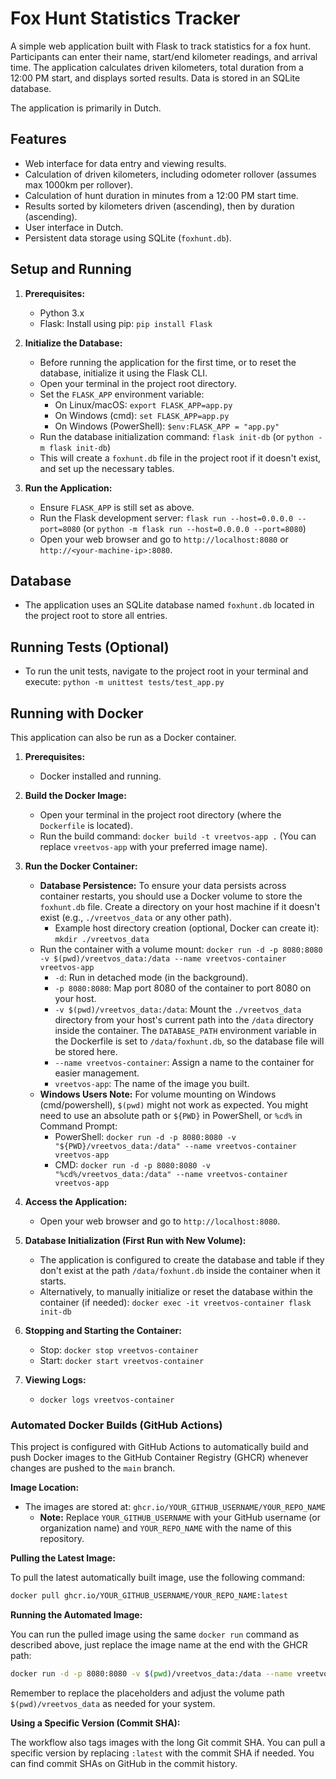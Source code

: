 # Fox Hunt Statistics Tracker

A simple web application built with Flask to track statistics for a fox hunt.
Participants can enter their name, start/end kilometer readings, and arrival time.
The application calculates driven kilometers, total duration from a 12:00 PM start,
and displays sorted results. Data is stored in an SQLite database.

The application is primarily in Dutch.

## Features

*   Web interface for data entry and viewing results.
*   Calculation of driven kilometers, including odometer rollover (assumes max 1000km per rollover).
*   Calculation of hunt duration in minutes from a 12:00 PM start time.
*   Results sorted by kilometers driven (ascending), then by duration (ascending).
*   User interface in Dutch.
*   Persistent data storage using SQLite (`foxhunt.db`).

## Setup and Running

1.  **Prerequisites:**
    *   Python 3.x
    *   Flask: Install using pip: `pip install Flask`

2.  **Initialize the Database:**
    *   Before running the application for the first time, or to reset the database, initialize it using the Flask CLI.
    *   Open your terminal in the project root directory.
    *   Set the `FLASK_APP` environment variable:
        *   On Linux/macOS: `export FLASK_APP=app.py`
        *   On Windows (cmd): `set FLASK_APP=app.py`
        *   On Windows (PowerShell): `$env:FLASK_APP = "app.py"`
    *   Run the database initialization command:
        `flask init-db`
        (or `python -m flask init-db`)
    *   This will create a `foxhunt.db` file in the project root if it doesn't exist, and set up the necessary tables.

3.  **Run the Application:**
    *   Ensure `FLASK_APP` is still set as above.
    *   Run the Flask development server:
        `flask run --host=0.0.0.0 --port=8080`
        (or `python -m flask run --host=0.0.0.0 --port=8080`)
    *   Open your web browser and go to `http://localhost:8080` or `http://<your-machine-ip>:8080`.

## Database

*   The application uses an SQLite database named `foxhunt.db` located in the project root to store all entries.

## Running Tests (Optional)

*   To run the unit tests, navigate to the project root in your terminal and execute:
    `python -m unittest tests/test_app.py`


## Running with Docker

This application can also be run as a Docker container.

1.  **Prerequisites:**
    *   Docker installed and running.

2.  **Build the Docker Image:**
    *   Open your terminal in the project root directory (where the `Dockerfile` is located).
    *   Run the build command:
        `docker build -t vreetvos-app .`
        (You can replace `vreetvos-app` with your preferred image name).

3.  **Run the Docker Container:**
    *   **Database Persistence:** To ensure your data persists across container restarts, you should use a Docker volume to store the `foxhunt.db` file. Create a directory on your host machine if it doesn't exist (e.g., `./vreetvos_data` or any other path).
        *   Example host directory creation (optional, Docker can create it): `mkdir ./vreetvos_data`
    *   Run the container with a volume mount:
        `docker run -d -p 8080:8080 -v $(pwd)/vreetvos_data:/data --name vreetvos-container vreetvos-app`
        *   `-d`: Run in detached mode (in the background).
        *   `-p 8080:8080`: Map port 8080 of the container to port 8080 on your host.
        *   `-v $(pwd)/vreetvos_data:/data`: Mount the `./vreetvos_data` directory from your host's current path into the `/data` directory inside the container. The `DATABASE_PATH` environment variable in the Dockerfile is set to `/data/foxhunt.db`, so the database file will be stored here.
        *   `--name vreetvos-container`: Assign a name to the container for easier management.
        *   `vreetvos-app`: The name of the image you built.
    *   **Windows Users Note:** For volume mounting on Windows (cmd/powershell), `$(pwd)` might not work as expected. You might need to use an absolute path or `${PWD}` in PowerShell, or `%cd%` in Command Prompt:
        *   PowerShell: `docker run -d -p 8080:8080 -v "${PWD}/vreetvos_data:/data" --name vreetvos-container vreetvos-app`
        *   CMD: `docker run -d -p 8080:8080 -v "%cd%/vreetvos_data:/data" --name vreetvos-container vreetvos-app`

4.  **Access the Application:**
    *   Open your web browser and go to `http://localhost:8080`.

5.  **Database Initialization (First Run with New Volume):**
    *   The application is configured to create the database and table if they don't exist at the path `/data/foxhunt.db` inside the container when it starts.
    *   Alternatively, to manually initialize or reset the database within the container (if needed):
        `docker exec -it vreetvos-container flask init-db`

6.  **Stopping and Starting the Container:**
    *   Stop: `docker stop vreetvos-container`
    *   Start: `docker start vreetvos-container`

7.  **Viewing Logs:**
    *   `docker logs vreetvos-container`

### Automated Docker Builds (GitHub Actions)

This project is configured with GitHub Actions to automatically build and push Docker images to the GitHub Container Registry (GHCR) whenever changes are pushed to the `main` branch.

**Image Location:**

*   The images are stored at: `ghcr.io/YOUR_GITHUB_USERNAME/YOUR_REPO_NAME`
    *   **Note:** Replace `YOUR_GITHUB_USERNAME` with your GitHub username (or organization name) and `YOUR_REPO_NAME` with the name of this repository.

**Pulling the Latest Image:**

To pull the latest automatically built image, use the following command:

```sh
docker pull ghcr.io/YOUR_GITHUB_USERNAME/YOUR_REPO_NAME:latest
```

**Running the Automated Image:**

You can run the pulled image using the same `docker run` command as described above, just replace the image name at the end with the GHCR path:

```sh
docker run -d -p 8080:8080 -v $(pwd)/vreetvos_data:/data --name vreetvos-ghcr-container ghcr.io/YOUR_GITHUB_USERNAME/YOUR_REPO_NAME:latest
```
Remember to replace the placeholders and adjust the volume path `$(pwd)/vreetvos_data` as needed for your system.

**Using a Specific Version (Commit SHA):**

The workflow also tags images with the long Git commit SHA. You can pull a specific version by replacing `:latest` with the commit SHA if needed. You can find commit SHAs on GitHub in the commit history.
